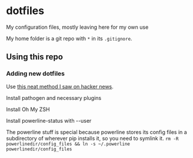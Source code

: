 # dotfiles
My configuration files, mostly leaving here for my own use

My home folder is a git repo with `*` in its `.gitignore`.


## Using this repo
### Adding new dotfiles
Use [this neat method I saw on hacker news](https://developer.atlassian.com/blog/2016/02/best-way-to-store-dotfiles-git-bare-repo/).

Install pathogen and necessary plugins

Install Oh My ZSH

Install powerline-status with --user

The powerline stuff is special because powerline stores its config files in a subdirectory of wherever pip installs it, so you need to symlink it. `rm -R powerlinedir/config_files && ln -s ~/.powerline powerlinedir/config_files`


